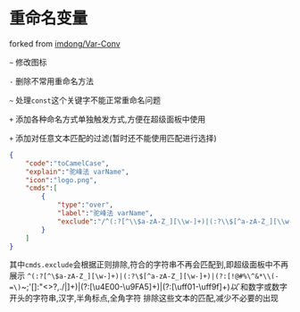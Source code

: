 # 重命名变量
forked from [imdong/Var-Conv](https://github.com/imdong/Var-Conv)


`~` 修改图标

`-` 删除不常用重命名方法

`~` 处理`const`这个关键字不能正常重命名问题

`+` 添加各种命名方式单独触发方式,方便在超级面板中使用

`+` 添加对任意文本匹配的过滤(暂时还不能使用匹配进行选择)


```json
{
    "code":"toCamelCase",
    "explain":"驼峰法 varName",
    "icon":"logo.png",
    "cmds":[
        {
            "type":"over",
            "label":"驼峰法 varName",
            "exclude":"/^(:?[^\\$a-zA-Z_][\\w-]+)|(:?\\$[^a-zA-Z_][\\w-]+)|(?:[!@#%\\^&*\\\\(-=\\)`~\\;'\\[\\]:\"<>\\?,\\./\\|]+)|(?:[\u4E00-\u9FA5]+)|(?:[\uff01-\uff9f]+)$/"
        }
    ]
}
```
其中`cmds.exclude`会根据正则排除,符合的字符串不再会匹配到,即超级面板中不再展示
`^(:?[^\$a-zA-Z_][\w-]+)|(:?\$[^a-zA-Z_][\w-]+)|(?:[!@#%\^&*\\(-=\)`~\;'\[\]:\"<>\?,\./\|]+)|(?:[\u4E00-\u9FA5]+)|(?:[\uff01-\uff9f]+)$`
以`$`和数字或数字开头的字符串,汉字,半角标点,全角字符 排除这些文本的匹配,减少不必要的出现